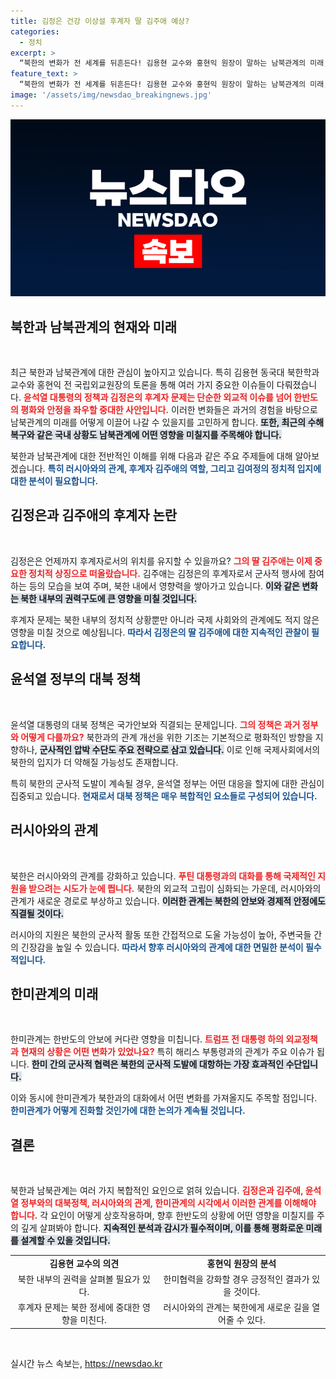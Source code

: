 ```yaml
---
title: 김정은 건강 이상설 후계자 딸 김주애 예상?
categories:
  - 정치
excerpt: >
  “북한의 변화가 전 세계를 뒤흔든다! 김용현 교수와 홍현익 원장이 말하는 남북관계의 미래, 그리고 김정은 후계자 김주애의 영향력. 지금 당장 클릭해 진실을 확인하세요!”
feature_text: >
  “북한의 변화가 전 세계를 뒤흔든다! 김용현 교수와 홍현익 원장이 말하는 남북관계의 미래, 그리고 김정은 후계자 김주애의 영향력. 지금 당장 클릭해 진실을 확인하세요!”
image: '/assets/img/newsdao_breakingnews.jpg'
---
```


<p><img src="/assets/img/newsdao_breakingnews.jpg" alt="pcversion 속보" /></p>

<h2 data-ke-size="size26">북한과 남북관계의 현재와 미래</h2>

<p data-ke-size="size16">&nbsp;</p>

<p>최근 북한과 남북관계에 대한 관심이 높아지고 있습니다. 특히 김용현 동국대 북한학과 교수와 홍현익 전 국립외교원장의 토론을 통해 여러 가지 중요한 이슈들이 다뤄졌습니다. <b><span style="color: #ee2323;">윤석열 대통령의 정책과 김정은의 후계자 문제는 단순한 외교적 이슈를 넘어 한반도의 평화와 안정을 좌우할 중대한 사안입니다.</span></b> 이러한 변화들은 과거의 경험을 바탕으로 남북관계의 미래를 어떻게 이끌어 나갈 수 있을지를 고민하게 합니다. <b><span style="background-color: #21538527;">또한, 최근의 수해복구와 같은 국내 상황도 남북관계에 어떤 영향을 미칠지를 주목해야 합니다.</span></b></p>

<p>북한과 남북관계에 대한 전반적인 이해를 위해 다음과 같은 주요 주제들에 대해 알아보겠습니다. <b><span style="color: #1a5490;">특히 러시아와의 관계, 후계자 김주애의 역할, 그리고 김여정의 정치적 입지에 대한 분석이 필요합니다.</span></b></p>

<h2 data-ke-size="size26">김정은과 김주애의 후계자 논란</h2>

<p data-ke-size="size16">&nbsp;</p>

<p>김정은은 언제까지 후계자로서의 위치를 유지할 수 있을까요? <b><span style="color: #ee2323;">그의 딸 김주애는 이제 중요한 정치적 상징으로 떠올랐습니다.</span></b> 김주애는 김정은의 후계자로서 군사적 행사에 참여하는 등의 모습을 보여 주며, 북한 내에서 영향력을 쌓아가고 있습니다. <b><span style="background-color: #21538527;">이와 같은 변화는 북한 내부의 권력구도에 큰 영향을 미칠 것입니다.</span></b> </p>

<p>후계자 문제는 북한 내부의 정치적 상황뿐만 아니라 국제 사회와의 관계에도 적지 않은 영향을 미칠 것으로 예상됩니다. <b><span style="color: #1a5490;">따라서 김정은의 딸 김주애에 대한 지속적인 관찰이 필요합니다.</span></b></p>

<h2 data-ke-size="size26">윤석열 정부의 대북 정책</h2>

<p data-ke-size="size16">&nbsp;</p>

<p>윤석열 대통령의 대북 정책은 국가안보와 직결되는 문제입니다. <b><span style="color: #ee2323;">그의 정책은 과거 정부와 어떻게 다를까요?</span></b> 북한과의 관계 개선을 위한 기조는 기본적으로 평화적인 방향을 지향하나, <b><span style="background-color: #21538527;">군사적인 압박 수단도 주요 전략으로 삼고 있습니다.</span></b> 이로 인해 국제사회에서의 북한의 입지가 더 약해질 가능성도 존재합니다.</p>

<p>특히 북한의 군사적 도발이 계속될 경우, 윤석열 정부는 어떤 대응을 할지에 대한 관심이 집중되고 있습니다. <b><span style="color: #1a5490;">현재로서 대북 정책은 매우 복합적인 요소들로 구성되어 있습니다.</span></b></p>

<h2 data-ke-size="size26">러시아와의 관계</h2>

<p data-ke-size="size16">&nbsp;</p>

<p>북한은 러시아와의 관계를 강화하고 있습니다. <b><span style="color: #ee2323;">푸틴 대통령과의 대화를 통해 국제적인 지원을 받으려는 시도가 눈에 띕니다.</span></b> 북한의 외교적 고립이 심화되는 가운데, 러시아와의 관계가 새로운 경로로 부상하고 있습니다. <b><span style="background-color: #21538527;">이러한 관계는 북한의 안보와 경제적 안정에도 직결될 것이다.</span></b> </p>

<p>러시아의 지원은 북한의 군사적 활동 또한 간접적으로 도울 가능성이 높아, 주변국들 간의 긴장감을 높일 수 있습니다. <b><span style="color: #1a5490;">따라서 향후 러시아와의 관계에 대한 면밀한 분석이 필수적입니다.</span></b></p>

<h2 data-ke-size="size26">한미관계의 미래</h2>

<p data-ke-size="size16">&nbsp;</p>

<p>한미관계는 한반도의 안보에 커다란 영향을 미칩니다. <b><span style="color: #ee2323;">트럼프 전 대통령 하의 외교정책과 현재의 상황은 어떤 변화가 있었나요?</span></b> 특히 해리스 부통령과의 관계가 주요 이슈가 됩니다. <b><span style="background-color: #21538527;">한미 간의 군사적 협력은 북한의 군사적 도발에 대항하는 가장 효과적인 수단입니다.</span></b> </p>

<p>이와 동시에 한미관계가 북한과의 대화에서 어떤 변화를 가져올지도 주목할 점입니다. <b><span style="color: #1a5490;">한미관계가 어떻게 진화할 것인가에 대한 논의가 계속될 것입니다.</span></b></p>

<h2 data-ke-size="size26">결론</h2>

<p data-ke-size="size16">&nbsp;</p>

<p>북한과 남북관계는 여러 가지 복합적인 요인으로 얽혀 있습니다. <b><span style="color: #ee2323;">김정은과 김주애, 윤석열 정부와의 대북정책, 러시아와의 관계, 한미관계의 시각에서 이러한 관계를 이해해야 합니다.</span></b> 각 요인이 어떻게 상호작용하며, 향후 한반도의 상황에 어떤 영향을 미칠지를 주의 깊게 살펴봐야 합니다. <b><span style="background-color: #21538527;">지속적인 분석과 감시가 필수적이며, 이를 통해 평화로운 미래를 설계할 수 있을 것입니다.</span></b> </p>

<table>
    <tr>
        <td style="text-align: center; height: 17px;"><b>김용현 교수의 의견</b></td>
        <td style="text-align: center; height: 17px;"><b>홍현익 원장의 분석</b></td>
    </tr>
    <tr>
        <td style="text-align: center; height: 17px;">북한 내부의 권력을 살펴볼 필요가 있다.</td>
        <td style="text-align: center; height: 17px;">한미협력을 강화할 경우 긍정적인 결과가 있을 것이다.</td>
    </tr>
    <tr>
        <td style="text-align: center; height: 17px;">후계자 문제는 북한 정세에 중대한 영향을 미친다.</td>
        <td style="text-align: center; height: 17px;">러시아와의 관계는 북한에게 새로운 길을 열어줄 수 있다.</td>
    </tr>
</table>

<p data-ke-size="size16">&nbsp;</p>
실시간 뉴스 속보는, <a href="https://newsdao.kr" rel="dofollow">https://newsdao.kr</a>


